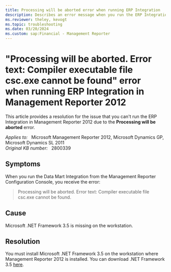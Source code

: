 ```yaml
---
title: Processing will be aborted error when running ERP Integration
description: Describes an error message when you run the ERP Integration from the Management Reporter Configuration Console. Provides a resolution.
ms.reviewer: theley, kevogt
ms.topic: troubleshooting
ms.date: 03/20/2024
ms.custom: sap:Financial - Management Reporter
---
```

# "Processing will be aborted. Error text: Compiler executable file csc.exe cannot be found" error when running ERP Integration in Management Reporter 2012

This article provides a resolution for the issue that you can't run the ERP Integration in Management Reporter 2012 due to the **Processing will be aborted** error.

_Applies to:_ &nbsp; Microsoft Management Reporter 2012, Microsoft Dynamics GP, Microsoft Dynamics SL 2011  
_Original KB number:_ &nbsp; 2800339

## Symptoms

When you run the Data Mart Integration from the Management Reporter Configuration Console, you receive the error:

> Processing will be aborted. Error text: Compiler executable file csc.exe cannot be found.

## Cause

Microsoft .NET Framework 3.5 is missing on the workstation.

## Resolution

You must install Microsoft .NET Framework 3.5 on the workstation where Management Reporter 2012 is installed. You can download .NET Framework 3.5 [here](https://www.microsoft.com/download/details.aspx?id=21).
